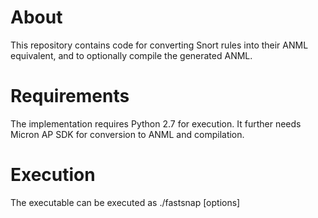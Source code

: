 About
=====
This repository contains code for converting Snort rules into their
ANML equivalent, and to optionally compile the generated ANML.

Requirements
============
The implementation requires Python 2.7 for execution.
It further needs Micron AP SDK for conversion to ANML and compilation.

Execution
=========
The executable can be executed as
    ./fastsnap [options]
